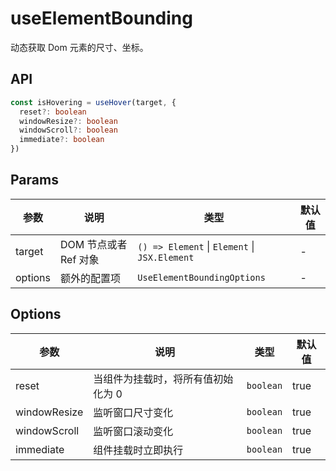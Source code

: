 # useElementBounding

动态获取 Dom 元素的尺寸、坐标。

<preview path="./demo/index.vue" title="基本使用" description='使用 ref 设置需要监听的元素。'></preview>

## API

```typescript
const isHovering = useHover(target, {
  reset?: boolean
  windowResize?: boolean
  windowScroll?: boolean
  immediate?: boolean
})
```

## Params

| 参数    | 说明                  | 类型                                          | 默认值 |
| ------- | --------------------- | --------------------------------------------- | ------ |
| target  | DOM 节点或者 Ref 对象 | `() => Element` \| `Element` \| `JSX.Element` | -      |
| options | 额外的配置项          | `UseElementBoundingOptions`                   | -      |

## Options

| 参数         | 说明                               | 类型      | 默认值 |
| ------------ | ---------------------------------- | --------- | ------ |
| reset        | 当组件为挂载时，将所有值初始化为 0 | `boolean` | true   |
| windowResize | 监听窗口尺寸变化                   | `boolean` | true   |
| windowScroll | 监听窗口滚动变化                   | `boolean` | true   |
| immediate    | 组件挂载时立即执行                 | `boolean` | true   |
